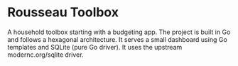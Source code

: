 # Rousseau Toolbox

A household toolbox starting with a budgeting app. The project is built in Go and follows a hexagonal architecture. It serves a small dashboard using Go templates and SQLite (pure Go driver).
It uses the upstream modernc.org/sqlite driver.
